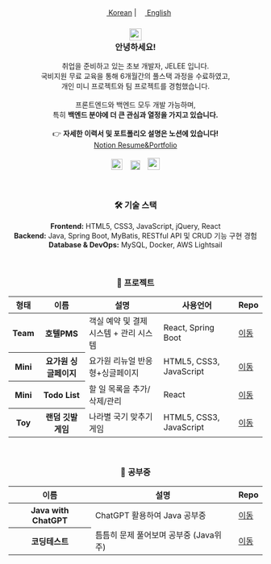 <div align="center">
  <a href="README.md"><img src="https://raw.githubusercontent.com/stevenrskelton/flag-icon/master/png/75/country-4x3/kr.png" height="13"> Korean</a>  |
  <a href="README_en.md"><img src="https://raw.githubusercontent.com/stevenrskelton/flag-icon/master/png/75/country-4x3/us.png" height="13"> English</a>
  <br>
  <h3>
    <img width="24px" src="https://github.com/TheDudeThatCode/TheDudeThatCode/blob/master/Assets/Hi.gif?raw=true"/><br>
    안녕하세요!
  </h3>
  <p>
    취업을 준비하고 있는 초보 개발자, JELEE 입니다.<br>
    국비지원 무료 교육을 통해 6개월간의 풀스택 과정을 수료하였고,<br>
    개인 미니 프로젝트와 팀 프로젝트를 경험했습니다.<br><br>
    프론트엔드와 백엔드 모두 개발 가능하며,<br>
    특히 <b>백엔드 분야에 더 큰 관심과 열정을 가지고 있습니다.</b><br><br>
    👉 <b>자세한 이력서 및 포트폴리오 설명은 노션에 있습니다!</b><br>
    <a href="https://dev-jelee.notion.site/dev-jelee-5686cfa35c1b4c859a27de25d5fad5dd?pvs=4">Notion Resume&Portfolio</a>
    <br><br>
    <a href="mailto:waftyann@gmail.com"><img height="22" width="22" src="https://cdn.simpleicons.org/gmail" /></a>&nbsp&nbsp&nbsp
    <a href="https://dev-jelee.tistory.com/"><img height="19" width="19" src="https://cdn.simpleicons.org/tistory/orangered" /></a>&nbsp&nbsp&nbsp
    <a href="https://discordapp.com/users/1334168876505763872"><img height="24" width="24" src="https://cdn.simpleicons.org/discord" /></a>
  </p>

  <br>
  
  <h3>🛠️ 기술 스택</h3>
  <p>
    <b>Frontend:</b> HTML5, CSS3, JavaScript, jQuery, React<br>
    <b>Backend:</b> Java, Spring Boot, MyBatis, RESTful API 및 CRUD 기능 구현 경험<br>
    <b>Database & DevOps:</b> MySQL, Docker, AWS Lightsail
  </p>

  <br>
  
  <h3>🌳 프로젝트</h3>
  <table>
    <thead>
      <th>형태</th>
      <th>이름</th>
      <th>설명</th>
      <th>사용언어</th>
      <th>Repo</th>
    </thead>
    <tbody>
      <tr>
        <th>Team</th>
        <th>호텔PMS</th>
        <td>객실 예약 및 결제 시스템 + 관리 시스템</td>
        <td>React, Spring Boot</td>
        <td><a href="https://github.com/eziquexx/mini-yoga-website">이동</a></td>
      </tr>
      <tr>
        <th>Mini</th>
        <th>요가원 싱글페이지</th>
        <td>요가원 리뉴얼 반응형+싱글페이지</td>
        <td>HTML5, CSS3, JavaScript</td>
        <td><a href="https://github.com/eziquexx/mini-yoga-website">이동</a></td>
      </tr>
      <tr>
        <th>Mini</th>
        <th>Todo List</th>
        <td>할 일 목록을 추가/삭제/관리</td>
        <td>React</td>
        <td><a href="https://github.com/eziquexx/mini-react-todo-lis">이동</a></td>
      </tr>
      <tr>
        <th>Toy</th>
        <th>랜덤 깃발 게임</th>
        <td>나라별 국기 맞추기 게임</td>
        <td>HTML5, CSS3, JavaScript</td>
        <td><a href="https://github.com/eziquexx/mini-random-flag-quiz">이동</a></td>
      </tr>
    </tbody>
  </table>

  <br>
  
  <h3>📝 공부중</h3>
  <table>
    <thead>
      <th>이름</th>
      <th>설명</th>
      <th>Repo</th>
    </thead>
    <tbody>
      <tr>
        <th>Java with ChatGPT</th>
        <td>ChatGPT 활용하여 Java 공부중</td>
        <td><a href="https://github.com/eziquexx/study-java">이동</a></td>
      </tr>
      <tr>
        <th>코딩테스트</th>
        <td>틈틈히 문제 풀어보며 공부중 (Java위주)</td>
        <td><a href="https://github.com/eziquexx/study-coding-tests">이동</a></td>
      </tr>
    </tbody>
  </table>
</div>





<!--
**eziquexx/eziquexx** is a ✨ _special_ ✨ repository because its `README.md` (this file) appears on your GitHub profile.

Here are some ideas to get you started:

- 🔭 I’m currently working on ...
- 🌱 I’m currently learning ...
- 👯 I’m looking to collaborate on ...
- 🤔 I’m looking for help with ...
- 💬 Ask me about ...
- 📫 How to reach me: ...
- 😄 Pronouns: ...
- ⚡ Fun fact: ...
-->
